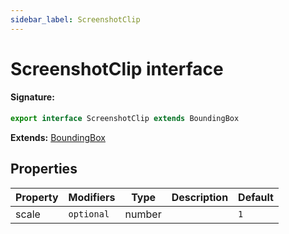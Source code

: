 ```yaml
---
sidebar_label: ScreenshotClip
---
```


# ScreenshotClip interface

#### Signature:

```typescript
export interface ScreenshotClip extends BoundingBox
```

**Extends:** [BoundingBox](./puppeteer.boundingbox.md)

## Properties

| Property | Modifiers             | Type   | Description | Default        |
| -------- | --------------------- | ------ | ----------- | -------------- |
| scale    | <code>optional</code> | number |             | <code>1</code> |
